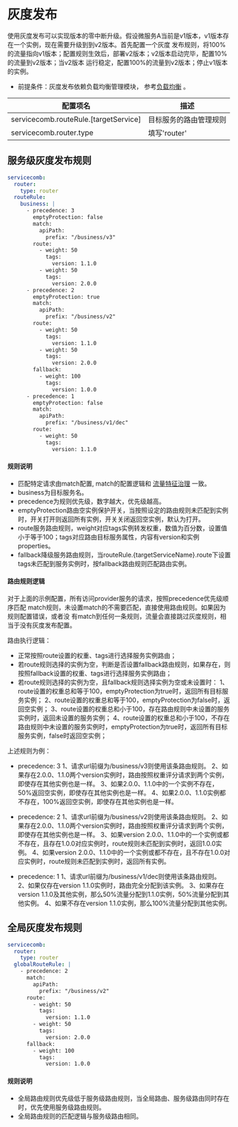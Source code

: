 # 灰度发布

使用灰度发布可以实现版本的零中断升级。假设微服务A当前是v1版本，v1版本存在一个实例，现在需要升级到到v2版本。首先配置一个灰度
发布规则，将100%的流量指向v1版本；配置规则生效后，部署v2版本；v2版本启动完毕，配置10%的流量到v2版本；当v2版本
运行稳定，配置100%的流量到v2版本；停止v1版本的实例。

* 前提条件：灰度发布依赖负载均衡管理模块， 参考[负载均衡](./loadbalance.md) 。 


| 配置项名                                   | 描述                   |
| ------------------------------------------ | ---------------------- |
| servicecomb.routeRule.[targetService]      | 目标服务的路由管理规则 |
| servicecomb.router.type                    | 填写'router'           |

## 服务级灰度发布规则

```yaml
servicecomb: 
  router:
    type: router
  routeRule:
    business: |
      - precedence: 3
        emptyProtection: false
        match:
          apiPath:
            prefix: "/business/v3"
        route:
          - weight: 50
            tags:
              version: 1.1.0
          - weight: 50
            tags:
              version: 2.0.0
      - precedence: 2
        emptyProtection: true
        match:
          apiPath:
            prefix: "/business/v2"
        route:
          - weight: 50
            tags:
              version: 1.1.0
          - weight: 50
            tags:
              version: 2.0.0
        fallback:
          - weight: 100
            tags:
              version: 1.0.0
      - precedence: 1
        emptyProtection: false
        match:
          apiPath:
            prefix: "/business/v1/dec"
        route:
          - weight: 50
            tags:
              version: 1.1.0
```

#### 规则说明

- 匹配特定请求由match配置, match的配置逻辑和 [流量特征治理](rule-governance.md) 一致。
- business为目标服务名。
- precedence为规则优先级，数字越大，优先级越高。
- emptyProtection路由空实例保护开关，当按照设定的路由规则未匹配到实例时，开关打开则返回所有实例，开关关闭返回空实例，默认为打开。
- route服务路由规则，weight对应tags实例转发权重，数值为百分数，设置值小于等于100；tags对应路由目标服务属性，内容有version和实例properties。
- fallback降级服务路由规则，当routeRule.{targetServiceName}.route下设置tags未匹配到服务实例时，按fallback路由规则匹配路由实例。

#### 路由规则逻辑

对于上面的示例配置，所有访问provider服务的请求，按照precedence优先级顺序匹配
match规则，未设置match的不需要匹配，直接使用路由规则。如果因为规则配置错误，或者没
有match到任何一条规则，流量会直接跳过灰度规则，相当于没有灰度发布配置。

路由执行逻辑：
- 正常按照route设置的权重、tags进行选择服务实例路由；
- 若route规则选择的实例为空，判断是否设置fallback路由规则，如果存在，则按照fallback设置的权重、tags进行选择服务实例路由；
- 若route规则选择的实例为空，且fallback规则选择实例为空或未设置时：
  1、route设置的权重总和等于100，emptyProtection为true时，返回所有目标服务实例；
  2、route设置的权重总和等于100，emptyProtection为false时，返回空实例；
  3、route设置的权重总和小于100，存在路由规则中未设置的服务实例时，返回未设置的服务实例；
  4、route设置的权重总和小于100，不存在路由规则中未设置的服务实例时，emptyProtection为true时，返回所有目标服务实例，false时返回空实例；

上述规则为例：

- precedence: 3
  1、请求url前缀为/business/v3则使用该条路由规则。
  2、如果存在2.0.0、1.1.0两个version实例时，路由按照权重评分请求到两个实例，即使存在其他实例也是一样。
  3、如果2.0.0、1.1.0中的一个实例不存在，50%返回空实例，即使存在其他实例也是一样。
  4、如果2.0.0、1.1.0实例都不存在，100%返回空实例，即使存在其他实例也是一样。

- precedence: 2
  1、请求url前缀为/business/v2则使用该条路由规则。
  2、如果存在2.0.0、1.1.0两个version实例时，路由按照权重评分请求到两个实例，即使存在其他实例也是一样。
  3、如果version 2.0.0、1.1.0中的一个实例或都不存在，且存在1.0.0对应实例时，route规则未匹配到实例时，返回1.0.0实例。
  4、如果version 2.0.0、1.1.0中的一个实例或都不存在，且不存在1.0.0对应实例时，route规则未匹配到实例时，返回所有实例。

- precedence: 1
  1、请求url前缀为/business/v1/dec则使用该条路由规则。
  2、如果仅存在version 1.1.0实例时，路由完全分配到该实例。
  3、如果存在version 1.1.0及其他实例，那么50%流量分配到1.1.0实例，50%流量分配到其他实例。
  4、如果不存在version 1.1.0实例，那么100%流量分配到其他实例。

## 全局灰度发布规则

```yaml
servicecomb: 
  router:
    type: router
  globalRouteRule: |
    - precedence: 2
      match:
        apiPath:
          prefix: "/business/v2"
      route:
        - weight: 50
          tags:
            version: 1.1.0
        - weight: 50
          tags:
            version: 2.0.0
      fallback:
        - weight: 100
          tags:
            version: 1.0.0
```

#### 规则说明

- 全局路由规则优先级低于服务级路由规则，当全局路由、服务级路由同时存在时，优先使用服务级路由规则。
- 全局路由规则的匹配逻辑与服务级路由相同。